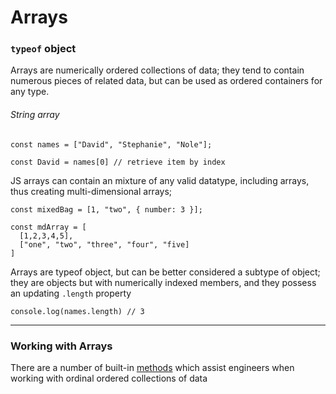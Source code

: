 # Arrays

### `typeof` object

Arrays are numerically ordered collections of data; they tend to contain numerous pieces of related data, but can be used as ordered containers for any type.

###### String array

```
const names = ["David", "Stephanie", "Nole"];

const David = names[0] // retrieve item by index

```

JS arrays can contain an mixture of any valid datatype, including arrays, thus creating multi-dimensional arrays;

```
const mixedBag = [1, "two", { number: 3 }];

const mdArray = [
  [1,2,3,4,5],
  ["one", "two", "three", "four", "five]
]
```

Arrays are typeof object, but can be better considered a subtype of object; they are objects but with numerically indexed members, and they possess an updating `.length` property

```
console.log(names.length) // 3
```
---
### Working with Arrays
There are a number of built-in [methods](./methods) which assist engineers when working with ordinal ordered collections of data

